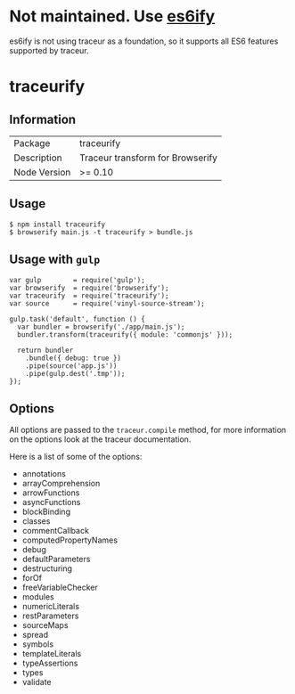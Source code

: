 # Not maintained. Use [es6ify](https://github.com/thlorenz/es6ify)

es6ify is not using traceur as a foundation, so it supports all
ES6 features supported by traceur.

traceurify
==========

## Information

<table>
<tr> 
<td>Package</td><td>traceurify</td>
</tr>
<tr>
<td>Description</td>
<td>Traceur transform for Browserify</td>
</tr>
<tr>
<td>Node Version</td>
<td>>= 0.10</td>
</tr>
</table>

## Usage

    $ npm install traceurify
    $ browserify main.js -t traceurify > bundle.js

## Usage with `gulp`

    var gulp        = require('gulp');
    var browserify  = require('browserify');
    var traceurify  = require('traceurify');
    var source      = require('vinyl-source-stream');

    gulp.task('default', function () {
      var bundler = browserify('./app/main.js');
      bundler.transform(traceurify({ module: 'commonjs' }));

      return bundler
        .bundle({ debug: true })
        .pipe(source('app.js'))
        .pipe(gulp.dest('.tmp'));
    });

## Options

All options are passed to the `traceur.compile` method, for more information on the options look
at the traceur documentation.

Here is a list of some of the options:

  * annotations
  * arrayComprehension
  * arrowFunctions
  * asyncFunctions
  * blockBinding
  * classes
  * commentCallback
  * computedPropertyNames
  * debug
  * defaultParameters
  * destructuring
  * forOf
  * freeVariableChecker
  * modules
  * numericLiterals
  * restParameters
  * sourceMaps
  * spread
  * symbols
  * templateLiterals
  * typeAssertions
  * types
  * validate
